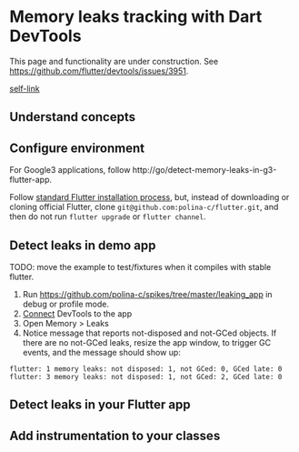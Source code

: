 # Memory leaks tracking with Dart DevTools

This page and functionality are under construction. See https://github.com/flutter/devtools/issues/3951.

[self-link](https://github.com/flutter/devtools/blob/master/packages/devtools_app/lib/src/screens/memory/panes/leaks/LEAK_TRACKING.md)

## Understand concepts


## Configure environment

For Google3 applications, follow http://go/detect-memory-leaks-in-g3-flutter-app.

Follow [standard Flutter installation process](https://docs.flutter.dev/get-started/install), but,
instead of downloading or cloning official Flutter, clone `git@github.com:polina-c/flutter.git`,
and then do not run `flutter upgrade` or `flutter channel`.

## Detect leaks in demo app

TODO: move the example to test/fixtures when it compiles with stable flutter.

1. Run https://github.com/polina-c/spikes/tree/master/leaking_app in debug or profile mode.
2. [Connect](https://docs.flutter.dev/development/tools/devtools/cli#open-devtools-and-connect-to-the-target-app) DevTools to the app 
3. Open Memory > Leaks
4. Notice message that reports not-disposed and not-GCed objects. If there are no not-GCed leaks,
resize the app window, to trigger GC events, and the message should show up:
   
```
flutter: 1 memory leaks: not disposed: 1, not GCed: 0, GCed late: 0
flutter: 3 memory leaks: not disposed: 1, not GCed: 2, GCed late: 0
```

## Detect leaks in your Flutter app



## Add instrumentation to your classes
